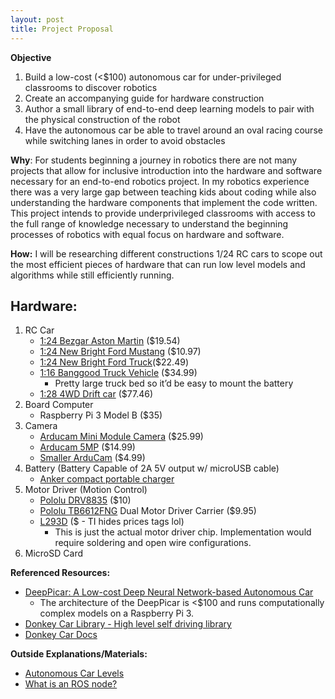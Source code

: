 ```yaml
---
layout: post
title: Project Proposal
---
```


**Objective**
1. Build a low-cost (<$100) autonomous car for under-privileged classrooms to discover robotics
2. Create an accompanying guide for hardware construction
3. Author a small library of end-to-end deep learning models to pair with the physical construction of the robot
4. Have the autonomous car be able to travel around an oval racing course while switching lanes in order to avoid obstacles

**Why**: For students beginning a journey in robotics there are not many projects that allow for inclusive introduction into the hardware and software necessary for an end-to-end robotics project. In my robotics experience there was a very large gap between teaching kids about coding while also understanding the hardware components that implement the code written. This project intends to provide underprivileged classrooms with access to the full range of knowledge necessary to understand the beginning processes of robotics with equal focus on hardware and software.

**How:** I will be researching different constructions 1/24 RC cars to scope out the most efficient pieces of hardware that can run low level models and algorithms while still efficiently running.

## Hardware:
1. RC Car
    - [1:24 Bezgar Aston Martin](https://www.amazon.com/Remote-Control-Car-2-4Ghz-Vantage-Licensed/dp/B094MN9QMF/ref=sr_1_30?crid=1A69MB5L29DVM&keywords=1%3A24%2BRC%2Bcar&qid=1675107085&s=toys-and-games&sprefix=1%2B24%2Brc%2Bca%2Ctoys-and-games%2C143&sr=1-30&th=1) ($19.54)
    - [1:24 New Bright Ford Mustang](https://www.walmart.com/ip/Adventure-Force-1-24-Ford-Mustang-Mach-1-Battery-Radio-Control-Sports-Car-2423-13R/943187099?wmlspartner=wlpa&selectedSellerId=0&wl13=3159&adid=22222222227000000000&wl0=&wl1=g&wl2=c&wl3=42423897272&wl4=pla-51320962143&wl5=9004080&wl6=&wl7=&wl8=&wl9=pla&wl10=8175035&wl11=local&wl12=943187099&veh=sem&gclid=Cj0KCQiA8t2eBhDeARIsAAVEga3wZ1Y_MD6FX8UaEbEgBE2e1ES9es6IBGPtuYf73mdwPMLPCk0kMxAaAqEKEALw_wcB) ($10.97)
    - [1:24 New Bright Ford Truck](https://www.jcpenney.com/p/new-bright-124-scale-rc-ff-truck-ford-raptor-red/ppr5008038147?pTmplType=regular&country=US&currency=USD&selectedSKUId=90984850018&selectedLotId=9098485&fromBag=true&utm_medium=cse&utm_source=google&utm_campaign=Cars&utm_content=90984850018&cid=cse%7Cgoogle%7CBoys%7cCars_90984850018&kwid=productads-adType%5EPLA&gclid=Cj0KCQiA8t2eBhDeARIsAAVEga07l6WRafHY5fxzhD9Xl-KrvI2mriMtLtaKDTrUivQOj5FFp6Fcou0aAhgbEALw_wcB&gclsrc=aw.ds)($22.49)
    - [1:16 Banggood Truck Vehicle](https://usa.banggood.com/WPL-D12-MINI-1-or-16-2_4G-4WD-Full-Scale-On-Road-Electric-RC-Car-Truck-Vehicle-Models-With-LED-Light-p-1910692.html?imageAb=1&utm_design=18&utm_email=1648221928_2324&utm_source=emarsys&utm_medium=Shipoutinform190813&utm_campaign=trigger-logistics&utm_content=leander&sc_src=email_2671705&sc_eh=df193bbfc3bee8c21&sc_llid=34090035&sc_lid=104858042&sc_uid=UiMl0DkOH7&akmClientCountry=America&a=1675131304.6433&akmClientCountry=America&cur_warehouse=CN&ID=531930) ($34.99) 
        - Pretty large truck bed so it’d be easy to mount the battery
    - [1:28 4WD Drift car](https://www.banggood.com/Wltoys-284131-1-or-28-2_4G-4WD-Short-Course-Drift-RC-Car-Vehicle-Models-With-Light-p-1898593.html?utm_design=18&utm_email=1646706345_2324&utm_source=emarsys&utm_medium=Shipoutinform190813&utm_campaign=trigger-logistics&utm_content=leander&sc_src=email_2671705&sc_eh=df193bbfc3bee8c21&sc_llid=33910587&sc_lid=104858042&sc_uid=UiMl0DkOH7&cur_warehouse=CN) ($77.46) 
2. Board Computer
    - Raspberry Pi 3 Model B ($35) 
3. Camera
    - [Arducam Mini Module Camera](https://www.uctronics.com/arducam-mini-module-camera-shield-w-2-mp-ov2640-for-arduino-uno-mega2560-board.html) ($25.99)
    - [Arducam 5MP](https://www.amazon.com/Arducam-Megapixels-Sensor-OV5647-Raspberry/dp/B012V1HEP4/ref=sr_1_6?keywords=camera%2Bmodule&qid=1675130119&sr=8-6&th=1) ($14.99) 
    - [Smaller ArduCam](https://www.robotshop.com/products/arducam-640x480-03-mp-lens-ov7675-cmos-camera-module-w-adapter-board?gclid=Cj0KCQiA8t2eBhDeARIsAAVEga2un_-Uh_-5J5RY36AX3Q3GmSwyIB0yHvrZ1yDoI6S-GAp0gIcH63kaAnY2EALw_wcB) ($4.99)
4. Battery (Battery Capable of 2A 5V output w/ microUSB cable)
    - [Anker compact portable charger](https://www.amazon.com/Anker-Upgraded-Candy-Bar-High-Speed-Technology/dp/B071G7TL2C/ref=as_li_ss_tl?dchild=1&keywords=anker%2Bbattery%2B6700&qid=1590963034&sr=8-4&linkCode=sl1&tag=donkey05-20&linkId=1faf0b2273da6cd3157359d9a5a5bb61&language=en_US&th=1)
5. Motor Driver (Motion Control)
    - [Pololu DRV8835](https://www.pololu.com/product/2135) ($10)
    - [Pololu TB6612FNG](https://www.pololu.com/product/713) Dual Motor Driver Carrier ($9.95) 
    - [L293D](https://www.ti.com/product/L293D#order-quality) ($ - TI hides prices tags lol)
        - This is just the actual motor driver chip. Implementation would require soldering and open wire configurations.
6. MicroSD Card

**Referenced Resources:**
- [DeepPicar: A Low-cost Deep Neural Network-based Autonomous Car](https://ieeexplore.ieee.org/abstract/document/8607229)
    - The architecture of the DeepPicar is  <$100 and runs computationally complex models on a Raspberry Pi 3.
- [Donkey Car Library - High level self driving library](https://github.com/autorope/donkeycar)
- [Donkey Car Docs](http://docs.donkeycar.com/)
 
**Outside Explanations/Materials:**
- [Autonomous Car Levels](https://www.carmagazine.co.uk/car-news/tech/autonomous-car-levels-different-driverless-technology-levels-explained/#:~:text=Level%205%20driverless%20cars%3A%20fully,called%20'operational%20design%20domain)
- [What is an ROS node?](https://roboticsbackend.com/what-is-a-ros-node/#:~:text=A%20ROS%20node%2C%20according%20to,%2C%20services%2C%20actions%2C%20etc)